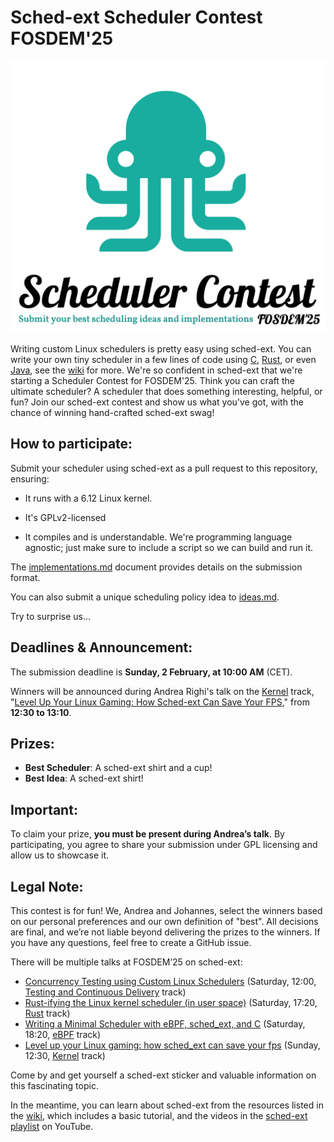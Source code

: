 # Sched-ext Scheduler Contest FOSDEM'25

![Scheduler Contest Logo](./img/sched_contest.png)

Writing custom Linux schedulers is pretty easy using sched-ext. You can write your own tiny scheduler in a few lines of code using [C](https://mostlynerdless.de/blog/2024/10/25/a-minimal-scheduler-with-ebpf-sched_ext-and-c/), [Rust](https://github.com/sched-ext/scx), or even [Java](https://mostlynerdless.de/blog/2024/09/10/hello-ebpf-writing-a-linux-scheduler-in-java-with-ebpf-15/), see the [wiki](https://github.com/sched-ext/scx/wiki) for more. We're so confident in sched-ext that we're starting a Scheduler Contest for FOSDEM'25. Think you can craft the ultimate scheduler? A scheduler that does something interesting, helpful, or fun? Join our sched-ext contest and show us what you've got, with the chance of winning hand-crafted sched-ext swag!

## How to participate:
Submit your scheduler using sched-ext as a pull request to this repository, ensuring:

- It runs with a 6.12 Linux kernel.

- It's GPLv2-licensed

- It compiles and is understandable. We're programming language agnostic; just make sure to include a script so we can build and run it.

The [implementations.md](./submissions/implementations.md) document provides details on the submission format.

You can also submit a unique scheduling policy idea to [ideas.md](./submissions/ideas.md).

Try to surprise us...

## Deadlines & Announcement:

The submission deadline is **Sunday, 2 February, at 10:00 AM** (CET).

Winners will be announced during Andrea Righi's talk on the [Kernel](https://fosdem.org/2025/schedule/track/kernel/) track, "[Level Up Your Linux Gaming: How Sched-ext Can Save Your FPS](https://fosdem.org/2025/schedule/event/fosdem-2025-4618-level-up-your-linux-gaming-how-schedext-can-save-your-fps/)," from **12:30 to 13:10**.

## Prizes:

- **Best Scheduler**: A sched-ext shirt and a cup!
- **Best Idea**: A sched-ext shirt!

## Important:

To claim your prize, **you must be present during Andrea’s talk**. By participating, you agree to share your submission under GPL licensing and allow us to showcase it.

## Legal Note:

This contest is for fun! We, Andrea and Johannes, select the winners based on our personal preferences and our own definition of "best". All decisions are final, and we’re not liable beyond delivering the prizes to the winners. If you have any questions, feel free to create a GitHub issue.

There will be multiple talks at FOSDEM’25 on sched-ext:

- [Concurrency Testing using Custom Linux Schedulers](https://fosdem.org/2025/schedule/event/fosdem-2025-4489-concurrency-testing-using-custom-linux-schedulers/) (Saturday, 12:00, [Testing and Continuous Delivery](https://fosdem.org/2025/schedule/track/testing/) track)
- [Rust-ifying the Linux kernel scheduler (in user space)](https://fosdem.org/2025/schedule/event/fosdem-2025-4620-rust-ifying-the-linux-kernel-scheduler-in-user-space-/) (Saturday, 17:20, [Rust](https://fosdem.org/2025/schedule/track/rust/) track)
- [Writing a Minimal Scheduler with eBPF, sched_ext, and C](https://fosdem.org/2025/schedule/event/fosdem-2025-4458-writing-a-minimal-scheduler-with-ebpf-schedext-and-c/) (Saturday, 18:20, [eBPF](https://fosdem.org/2025/schedule/track/ebpf/) track)
- [Level up your Linux gaming: how sched_ext can save your fps](https://fosdem.org/2025/schedule/event/fosdem-2025-4618-level-up-your-linux-gaming-how-schedext-can-save-your-fps/) (Sunday, 12:30, [Kernel](https://fosdem.org/2025/schedule/track/kernel/) track)

Come by and get yourself a sched-ext sticker and valuable information on this fascinating topic.

In the meantime, you can learn about sched-ext from the resources listed in the [wiki](https://github.com/sched-ext/scx/wiki), which includes a basic tutorial, and the videos in the [sched-ext playlist](https://www.youtube.com/playlist?list=PLLLT4NxU7U1TnhgFH6k57iKjRu6CXJ3yB) on YouTube.